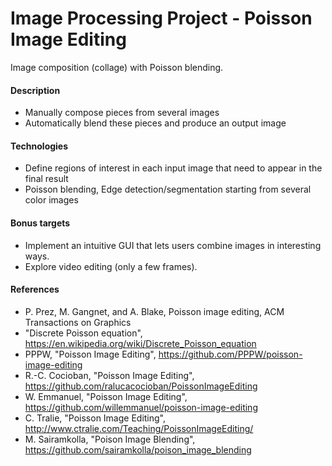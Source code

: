 # Image Processing Project - Poisson Image Editing
Image composition (collage) with Poisson blending.

#### Description
- Manually compose pieces from several images
- Automatically blend these pieces and produce an output image

#### Technologies
- Define regions of interest in each input image that need to appear in the final result
- Poisson blending, Edge detection/segmentation starting from several color images

#### Bonus targets
- Implement an intuitive GUI that lets users combine images in interesting ways.
- Explore video editing (only a few frames).

#### References
- P. Prez, M. Gangnet, and A. Blake, Poisson image editing, ACM Transactions on Graphics
- "Discrete Poisson equation", https://en.wikipedia.org/wiki/Discrete_Poisson_equation
- PPPW, "Poisson Image Editing", https://github.com/PPPW/poisson-image-editing
- R.-C. Cocioban, "Poisson Image Editing", https://github.com/ralucacocioban/PoissonImageEditing
- W. Emmanuel, "Poisson Image Editing", https://github.com/willemmanuel/poisson-image-editing
- C. Tralie, "Poisson Image Editing", http://www.ctralie.com/Teaching/PoissonImageEditing/
- M. Sairamkolla, "Poison Image Blending", https://github.com/sairamkolla/poison_image_blending
